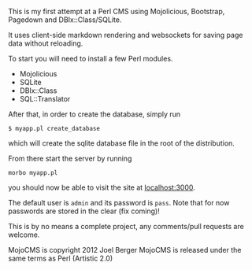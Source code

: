 This is my first attempt at a Perl CMS using Mojolicious, Bootstrap, Pagedown and DBIx::Class/SQLite.

It uses client-side markdown rendering and websockets for saving page data without reloading.

To start you will need to install a few Perl modules.

* Mojolicious
* SQLite
* DBIx::Class
* SQL::Translator

After that, in order to create the database, simply run

    $ myapp.pl create_database

which will create the sqlite database file in the root of the distribution.

From there start the server by running

    morbo myapp.pl

you should now be able to visit the site at [localhost:3000](http://localhost:3000).

The default user is `admin` and its password is `pass`. Note that for now passwords are stored in the clear (fix coming)!

This is by no means a complete project, any comments/pull requests are welcome.

MojoCMS is copyright 2012 Joel Berger
MojoCMS is released under the same terms as Perl (Artistic 2.0)


